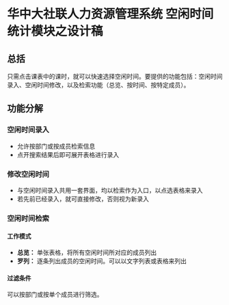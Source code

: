 # 华中大社联人力资源管理系统 空闲时间统计模块之设计稿
## 总括
只需点击课表中的课时，就可以快速选择空闲时间。要提供的功能包括：空闲时间录入、空闲时间修改，以及检索功能（总览、按时间、按特定成员）。
## 功能分解
### 空闲时间录入
- 允许按部门或按成员检索信息
- 点开搜索结果后即可展开表格进行录入
### 修改空闲时间
- 与空闲时间录入共用一套界面，均以检索作为入口，以点选表格来录入
- 若先前已经录入，就可直接修改，否则视为新录入
### 空闲时间检索
#### 工作模式
- **总览：** 单张表格，将所有空闲时间所对应的成员列出
- **罗列：** 逐条列出成员的空闲时间。可以以文字列表或表格来列出
#### 过滤条件
可以按部门或按单个成员进行筛选。
